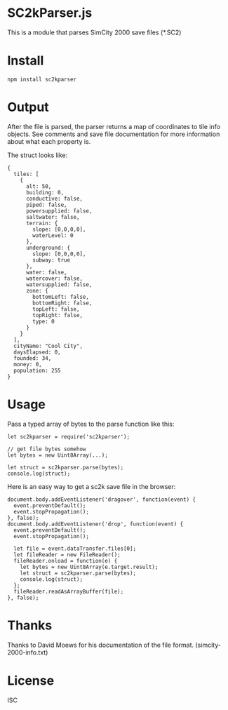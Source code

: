 SC2kParser.js
=============

This is a module that parses SimCity 2000 save files (\*.SC2)

Install
=======

```
npm install sc2kparser
```

Output
======

After the file is parsed, the parser returns a map of coordinates to tile info objects.
See comments and save file documentation for more information about what each property is.

The struct looks like:
```
{
  tiles: [
    {
      alt: 50,
      building: 0,
      conductive: false,
      piped: false,
      powersupplied: false,
      saltwater: false,
      terrain: {
        slope: [0,0,0,0],
        waterLevel: 0
      },
      underground: {
        slope: [0,0,0,0],
        subway: true
      },
      water: false,
      watercover: false,
      watersupplied: false,
      zone: {
        bottomLeft: false,
        bottomRight: false,
        topLeft: false,
        topRight: false,
        type: 0
      }
    }
  ],
  cityName: "Cool City",
  daysElapsed: 0,
  founded: 34,
  money: 0,
  population: 255
}
```

Usage
=====

Pass a typed array of bytes to the parse function like this:
```
let sc2kparser = require('sc2kparser');

// get file bytes somehow
let bytes = new Uint8Array(...);

let struct = sc2kparser.parse(bytes);
console.log(struct);
```

Here is an easy way to get a sc2k save file in the browser:
```
document.body.addEventListener('dragover', function(event) {
  event.preventDefault();
  event.stopPropagation();
}, false);
document.body.addEventListener('drop', function(event) {
  event.preventDefault();
  event.stopPropagation();

  let file = event.dataTransfer.files[0];
  let fileReader = new FileReader();
  fileReader.onload = function(e) {
    let bytes = new Uint8Array(e.target.result);
    let struct = sc2kparser.parse(bytes);
    console.log(struct);
  };
  fileReader.readAsArrayBuffer(file);
}, false);
```

Thanks
======

Thanks to David Moews for his documentation of the file format. (simcity-2000-info.txt)


License
=======

ISC
